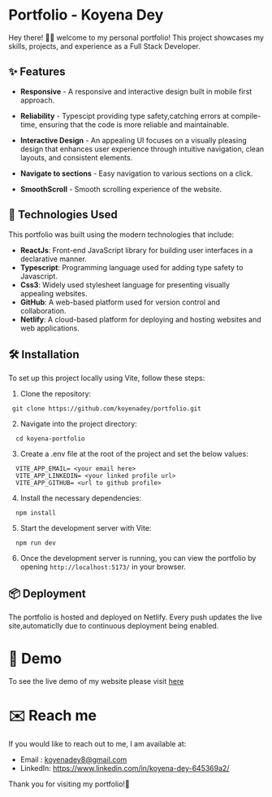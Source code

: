 # Portfolio - Koyena Dey

Hey there! 👋🏻 welcome to my personal portfolio! This project showcases my skills, projects, and experience as a Full Stack Developer.

## ✨ Features

- **Responsive** - A responsive and interactive design built in mobile first approach.
- **Reliability** - Typescipt providing type safety,catching errors at compile-time, ensuring that the code is more reliable and maintainable.
- **Interactive Design** - An appealing UI focuses on a visually pleasing design that enhances user experience through intuitive navigation, clean layouts, and consistent elements.
- **Navigate to sections** - Easy navigation to various sections on a click.

- **SmoothScroll** - Smooth scrolling experience of the website.

## 🎯 Technologies Used

This portfolio was built using the modern technologies that include:

- **ReactJs**: Front-end JavaScript library for building user interfaces in a declarative manner.
- **Typescript**: Programming language used for adding type safety to Javascript.
- **Css3**: Widely used stylesheet language for presenting visually appealing websites.
- **GitHub**: A web-based platform used for version control and collaboration.
- **Netlify**: A cloud-based platform for deploying and hosting websites and web applications.

## 🛠️ Installation

To set up this project locally using Vite, follow these steps:

1. Clone the repository:

```
 git clone https://github.com/koyenadey/portfolio.git
```

2. Navigate into the project directory:

```
  cd koyena-portfolio
```

3. Create a .env file at the root of the project and set the below values:

```
  VITE_APP_EMAIL= <your email here>
  VITE_APP_LINKEDIN= <your linked profile url>
  VITE_APP_GITHUB= <url to github profile>
```

4. Install the necessary dependencies:

```
  npm install
```

5. Start the development server with Vite:

```
  npm run dev
```

6. Once the development server is running, you can view the portfolio by opening `http://localhost:5173/` in your browser.

## 📦 Deployment

The portfolio is hosted and deployed on Netlify. Every push updates the live site,automaticlly due to continuous deployment being enabled.

# 📌 Demo

To see the live demo of my website please visit [here](https://koyena-portfolio.netlify.app/)

# ✉️ Reach me

If you would like to reach out to me, I am available at:

- Email : koyenadey8@gmail.com
- LinkedIn: https://www.linkedin.com/in/koyena-dey-645369a2/

Thank you for visiting my portfolio!💫

